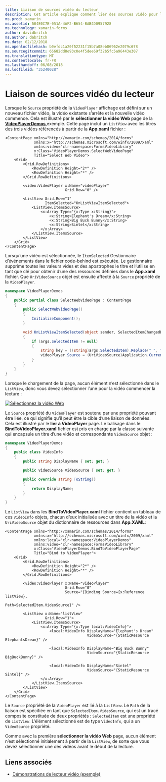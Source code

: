 ```yaml
---
title: Liaison de sources vidéo du lecteur
description: Cet article explique comment lier des sources vidéo pour le lecteur vidéo, à l’aide de Xamarin.Forms.
ms.prod: xamarin
ms.assetid: 504E0C7E-051A-4AF2-B654-BAB4D0957928
ms.technology: xamarin-forms
author: davidbritch
ms.author: dabritch
ms.date: 02/12/2018
ms.openlocfilehash: b0efdc1a20f52231f15b7a08eb86962e2079c678
ms.sourcegitcommit: 66682dd8e93c0e4f5dee69f32b5fc5a96443e307
ms.translationtype: MT
ms.contentlocale: fr-FR
ms.lasthandoff: 06/08/2018
ms.locfileid: "35240028"
---
```

# <a name="binding-video-sources-to-the-player"></a>Liaison de sources vidéo du lecteur

Lorsque le `Source` propriété de la `VideoPlayer` affichage est défini sur un nouveau fichier vidéo, la vidéo existante s’arrête et la nouvelle vidéo commence. Cela est illustré par le **sélectionner la vidéo Web** page de la [ **VideoPlayerDemos** ](https://developer.xamarin.com/samples/xamarin-forms/customrenderers/VideoPlayerDemos/) exemple. Cette page inclut un `ListView` avec les titres des trois vidéos référencés à partir de la **App.xaml** fichier :

```xaml
<ContentPage xmlns="http://xamarin.com/schemas/2014/forms"
             xmlns:x="http://schemas.microsoft.com/winfx/2009/xaml"
             xmlns:video="clr-namespace:FormsVideoLibrary"
             x:Class="VideoPlayerDemos.SelectWebVideoPage"
             Title="Select Web Video">
    <Grid>
        <Grid.RowDefinitions>
            <RowDefinition Height="2*" />
            <RowDefinition Height="*" />
        </Grid.RowDefinitions>

        <video:VideoPlayer x:Name="videoPlayer"
                           Grid.Row="0" />

        <ListView Grid.Row="1"
                  ItemSelected="OnListViewItemSelected">
            <ListView.ItemsSource>
                <x:Array Type="{x:Type x:String}">
                    <x:String>Elephant's Dream</x:String>
                    <x:String>Big Buck Bunny</x:String>
                    <x:String>Sintel</x:String>
                </x:Array>
            </ListView.ItemsSource>
        </ListView>
    </Grid>
</ContentPage>
```

Lorsqu’une vidéo est sélectionnée, le `ItemSelected` Gestionnaire d’événements dans le fichier code-behind est exécutée. Le gestionnaire supprime toutes les valeurs vides et des apostrophes le titre et l’utilise en tant que clé pour obtenir d’une des ressources définies dans le **App.xaml** fichier. Que `UriVideoSource` objet est ensuite affecté à la `Source` propriété de la `VideoPlayer`.

```csharp
namespace VideoPlayerDemos
{
    public partial class SelectWebVideoPage : ContentPage
    {
        public SelectWebVideoPage()
        {
            InitializeComponent();
        }

        void OnListViewItemSelected(object sender, SelectedItemChangedEventArgs args)
        {
            if (args.SelectedItem != null)
            {
                string key = ((string)args.SelectedItem).Replace(" ", "").Replace("'", "");
                videoPlayer.Source = (UriVideoSource)Application.Current.Resources[key];
            }
        }
    }
}
```

Lorsque le chargement de la page, aucun élément n’est sélectionné dans le `ListView`, donc vous devez sélectionner l’une pour la vidéo commencer la lecture :

[![Sélectionnez la vidéo Web](source-bindings-images/selectwebvideo-small.png "sélectionnez vidéo Web")](source-bindings-images/selectwebvideo-large.png#lightbox "sélectionnez vidéo sur le Web")

Le `Source` propriété du `VideoPlayer` est soutenu par une propriété pouvant être liée, ce qui signifie qu’il peut être la cible d’une liaison de données. Cela est illustré par le **lier à VideoPlayer** page. Le balisage dans le **BindToVideoPlayer.xaml** fichier est pris en charge par la classe suivante qui encapsule un titre d’une vidéo et correspondante `VideoSource` objet :

```csharp
namespace VideoPlayerDemos
{
    public class VideoInfo
    {
        public string DisplayName { set; get; }

        public VideoSource VideoSource { set; get; }

        public override string ToString()
        {
            return DisplayName;
        }
    }
}
```

Le `ListView` dans les **BindToVideoPlayer.xaml** fichier contient un tableau de ces `VideoInfo` objets, chacun d’eux initialisée avec un titre de la vidéo et la `UriVideoSource` objet du dictionnaire de ressources dans  **App.XAML**:

```xaml
<ContentPage xmlns="http://xamarin.com/schemas/2014/forms"
             xmlns:x="http://schemas.microsoft.com/winfx/2009/xaml"
             xmlns:local="clr-namespace:VideoPlayerDemos"
             xmlns:video="clr-namespace:FormsVideoLibrary"
             x:Class="VideoPlayerDemos.BindToVideoPlayerPage"
             Title="Bind to VideoPlayer">
    <Grid>
        <Grid.RowDefinitions>
            <RowDefinition Height="2*" />
            <RowDefinition Height="*" />
        </Grid.RowDefinitions>

        <video:VideoPlayer x:Name="videoPlayer"
                           Grid.Row="0"
                           Source="{Binding Source={x:Reference listView},
                                            Path=SelectedItem.VideoSource}" />

        <ListView x:Name="listView"
                  Grid.Row="1">
            <ListView.ItemsSource>
                <x:Array Type="{x:Type local:VideoInfo}">
                    <local:VideoInfo DisplayName="Elephant's Dream"
                                     VideoSource="{StaticResource ElephantsDream}" />

                    <local:VideoInfo DisplayName="Big Buck Bunny"
                                     VideoSource="{StaticResource BigBuckBunny}" />

                    <local:VideoInfo DisplayName="Sintel"
                                     VideoSource="{StaticResource Sintel}" />
                </x:Array>
            </ListView.ItemsSource>
        </ListView>
    </Grid>
</ContentPage>
```

Le `Source` propriété de la `VideoPlayer` est lié à la `ListView`. Le `Path` de la liaison est spécifiée en tant que `SelectedItem.VideoSource`, qui est un tracé composite constituée de deux propriétés : `SelectedItem` est une propriété de `ListView`. L’élément sélectionné est de type `VideoInfo`, qui a un `VideoSource` propriété.

Comme avec la première **sélectionner la vidéo Web** page, aucun élément n’est sélectionné initialement à partir de la `ListView`, de sorte que vous devez sélectionner une des vidéos avant le début de la lecture.


## <a name="related-links"></a>Liens associés

- [Démonstrations de lecteur vidéo (exemple)](https://developer.xamarin.com/samples/xamarin-forms/customrenderers/VideoPlayerDemos/)
